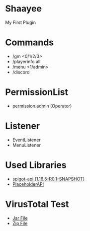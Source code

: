 # Shaayee
My First Plugin

# Commands
* /gm <0/1/2/3> <Player>
* /playerinfo all <Player>
* /menu <1/admin>
* /discord
  
# PermissionList
* permission.admin (Operator)

# Listener
* EventListener
* MenuListener

# Used Libraries
* [spigot-api (1.16.5-R0.1-SNAPSHOT)](https://hub.spigotmc.org/nexus/content/repositories/snapshots/org/spigotmc/spigot-api/1.16.5-R0.1-SNAPSHOT/)
* [PlaceholderAPI](https://www.spigotmc.org/resources/placeholderapi.6245/)
  
# VirusTotal Test
* [Jar File](https://www.virustotal.com/gui/file/1421f28422d7b3f51ca5f581f65f69a7e3e5340ec5e95fce80f4b46f1473d5e3?nocache=1)
* [Zip File](https://www.virustotal.com/gui/file/da450be0db15d007e25dba327fffb3c4c6647b172f570001da256b56437c4a75?nocache=1)
